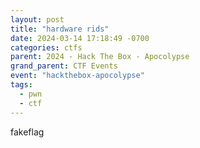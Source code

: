 ```yaml
---
layout: post
title: "hardware rids"
date: 2024-03-14 17:18:49 -0700
categories: ctfs
parent: 2024 - Hack The Box - Apocolypse
grand_parent: CTF Events
event: "hackthebox-apocolypse"
tags:
  - pwn
  - ctf
---
```


fakeflag
